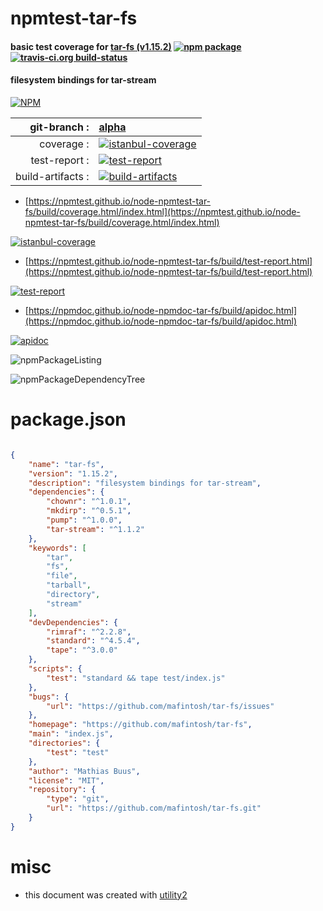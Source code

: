 # npmtest-tar-fs

#### basic test coverage for  [tar-fs (v1.15.2)](https://github.com/mafintosh/tar-fs)  [![npm package](https://img.shields.io/npm/v/npmtest-tar-fs.svg?style=flat-square)](https://www.npmjs.org/package/npmtest-tar-fs) [![travis-ci.org build-status](https://api.travis-ci.org/npmtest/node-npmtest-tar-fs.svg)](https://travis-ci.org/npmtest/node-npmtest-tar-fs)

#### filesystem bindings for tar-stream

[![NPM](https://nodei.co/npm/tar-fs.png?downloads=true&downloadRank=true&stars=true)](https://www.npmjs.com/package/tar-fs)

| git-branch : | [alpha](https://github.com/npmtest/node-npmtest-tar-fs/tree/alpha)|
|--:|:--|
| coverage : | [![istanbul-coverage](https://npmtest.github.io/node-npmtest-tar-fs/build/coverage.badge.svg)](https://npmtest.github.io/node-npmtest-tar-fs/build/coverage.html/index.html)|
| test-report : | [![test-report](https://npmtest.github.io/node-npmtest-tar-fs/build/test-report.badge.svg)](https://npmtest.github.io/node-npmtest-tar-fs/build/test-report.html)|
| build-artifacts : | [![build-artifacts](https://npmtest.github.io/node-npmtest-tar-fs/glyphicons_144_folder_open.png)](https://github.com/npmtest/node-npmtest-tar-fs/tree/gh-pages/build)|

- [https://npmtest.github.io/node-npmtest-tar-fs/build/coverage.html/index.html](https://npmtest.github.io/node-npmtest-tar-fs/build/coverage.html/index.html)

[![istanbul-coverage](https://npmtest.github.io/node-npmtest-tar-fs/build/screenCapture.buildCi.browser.%252Ftmp%252Fbuild%252Fcoverage.lib.html.png)](https://npmtest.github.io/node-npmtest-tar-fs/build/coverage.html/index.html)

- [https://npmtest.github.io/node-npmtest-tar-fs/build/test-report.html](https://npmtest.github.io/node-npmtest-tar-fs/build/test-report.html)

[![test-report](https://npmtest.github.io/node-npmtest-tar-fs/build/screenCapture.buildCi.browser.%252Ftmp%252Fbuild%252Ftest-report.html.png)](https://npmtest.github.io/node-npmtest-tar-fs/build/test-report.html)

- [https://npmdoc.github.io/node-npmdoc-tar-fs/build/apidoc.html](https://npmdoc.github.io/node-npmdoc-tar-fs/build/apidoc.html)

[![apidoc](https://npmdoc.github.io/node-npmdoc-tar-fs/build/screenCapture.buildCi.browser.%252Ftmp%252Fbuild%252Fapidoc.html.png)](https://npmdoc.github.io/node-npmdoc-tar-fs/build/apidoc.html)

![npmPackageListing](https://npmtest.github.io/node-npmtest-tar-fs/build/screenCapture.npmPackageListing.svg)

![npmPackageDependencyTree](https://npmtest.github.io/node-npmtest-tar-fs/build/screenCapture.npmPackageDependencyTree.svg)



# package.json

```json

{
    "name": "tar-fs",
    "version": "1.15.2",
    "description": "filesystem bindings for tar-stream",
    "dependencies": {
        "chownr": "^1.0.1",
        "mkdirp": "^0.5.1",
        "pump": "^1.0.0",
        "tar-stream": "^1.1.2"
    },
    "keywords": [
        "tar",
        "fs",
        "file",
        "tarball",
        "directory",
        "stream"
    ],
    "devDependencies": {
        "rimraf": "^2.2.8",
        "standard": "^4.5.4",
        "tape": "^3.0.0"
    },
    "scripts": {
        "test": "standard && tape test/index.js"
    },
    "bugs": {
        "url": "https://github.com/mafintosh/tar-fs/issues"
    },
    "homepage": "https://github.com/mafintosh/tar-fs",
    "main": "index.js",
    "directories": {
        "test": "test"
    },
    "author": "Mathias Buus",
    "license": "MIT",
    "repository": {
        "type": "git",
        "url": "https://github.com/mafintosh/tar-fs.git"
    }
}
```



# misc
- this document was created with [utility2](https://github.com/kaizhu256/node-utility2)
